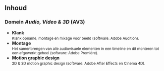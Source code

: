 Inhoud
------

### Domein *Audio, Video & 3D* (AV3)

- **Klank**  
<small>Klank opname, montage en mixage voor beeld (software: Adobe Audition).</small>
- **Montage**  
<small>Het samenbrengen van alle audiovisuele elementen in een timeline en dit monteren tot een afgewerkt geheel (software: Adobe Première).</small>
- **Motion graphic design**  
<small>2D & 3D motion graphic design (software: Adobe After Effects en Cinema 4D).</small>